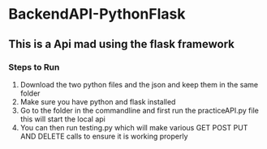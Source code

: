# BackendAPI-PythonFlask
## This is a Api mad using the flask framework

### Steps to Run
1. Download the two python files and the json and keep them in the same folder
2. Make sure you have python and flask installed
3. Go to the folder in the commandline and first run the practiceAPI.py file this will start the local api
4. You can then run testing.py which will make various GET POST PUT AND DELETE calls to ensure it is working properly
